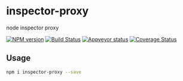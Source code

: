 # inspector-proxy

node inspector proxy

[![NPM version][npm-image]][npm-url]
[![Build Status][travis-image]][travis-url]
[![Appveyor status][appveyor-image]][appveyor-url]
[![Coverage Status][coveralls-image]][coveralls-url]

[npm-image]: https://img.shields.io/npm/v/inspector-proxy.svg?style=flat-square
[npm-url]: https://npmjs.org/package/inspector-proxy
[travis-url]: https://travis-ci.org/whxaxes/inspector-proxy
[travis-image]: http://img.shields.io/travis/whxaxes/inspector-proxy.svg
[appveyor-url]: https://ci.appveyor.com/project/whxaxes/inspector-proxy/branch/master
[appveyor-image]: https://ci.appveyor.com/api/projects/status/github/whxaxes/inspector-proxy?branch=master&svg=true
[coveralls-url]: https://coveralls.io/r/whxaxes/inspector-proxy
[coveralls-image]: https://img.shields.io/coveralls/whxaxes/inspector-proxy.svg

## Usage

```bash
npm i inspector-proxy --save
```
